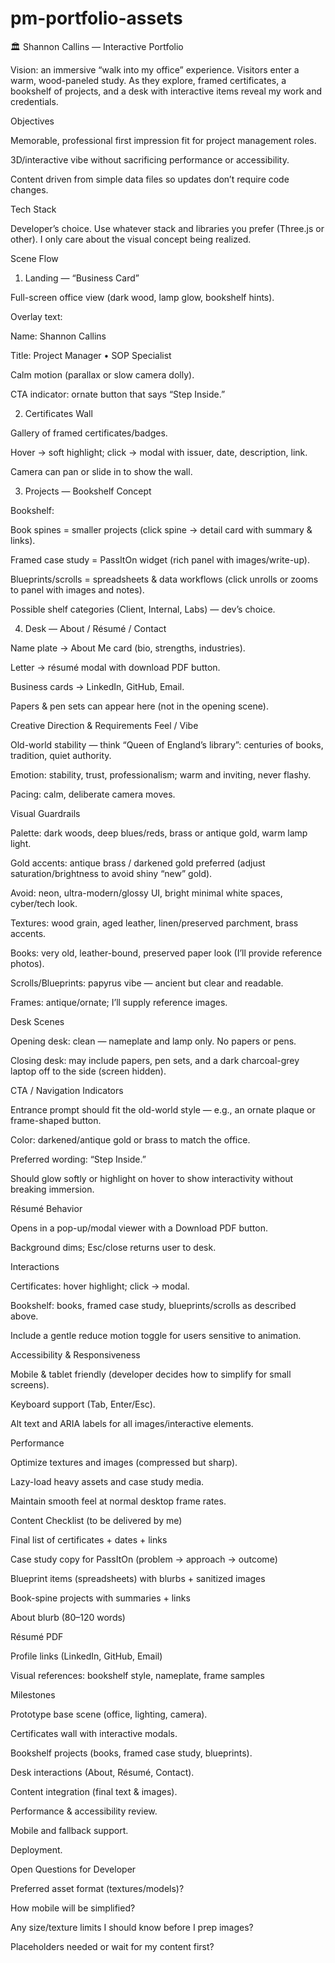 # pm-portfolio-assets
🏛️ Shannon Callins — Interactive Portfolio

Vision: an immersive “walk into my office” experience. Visitors enter a warm, wood-paneled study. As they explore, framed certificates, a bookshelf of projects, and a desk with interactive items reveal my work and credentials.

Objectives

Memorable, professional first impression fit for project management roles.

3D/interactive vibe without sacrificing performance or accessibility.

Content driven from simple data files so updates don’t require code changes.

Tech Stack

Developer’s choice. Use whatever stack and libraries you prefer (Three.js or other).
I only care about the visual concept being realized.

Scene Flow
1) Landing — “Business Card”

Full-screen office view (dark wood, lamp glow, bookshelf hints).

Overlay text:

Name: Shannon Callins

Title: Project Manager • SOP Specialist

Calm motion (parallax or slow camera dolly).

CTA indicator: ornate button that says “Step Inside.”

2) Certificates Wall

Gallery of framed certificates/badges.

Hover → soft highlight; click → modal with issuer, date, description, link.

Camera can pan or slide in to show the wall.

3) Projects — Bookshelf Concept

Bookshelf:

Book spines = smaller projects (click spine → detail card with summary & links).

Framed case study = PassItOn widget (rich panel with images/write-up).

Blueprints/scrolls = spreadsheets & data workflows (click unrolls or zooms to panel with images and notes).

Possible shelf categories (Client, Internal, Labs) — dev’s choice.

4) Desk — About / Résumé / Contact

Name plate → About Me card (bio, strengths, industries).

Letter → résumé modal with download PDF button.

Business cards → LinkedIn, GitHub, Email.

Papers & pen sets can appear here (not in the opening scene).

Creative Direction & Requirements
Feel / Vibe

Old-world stability — think “Queen of England’s library”: centuries of books, tradition, quiet authority.

Emotion: stability, trust, professionalism; warm and inviting, never flashy.

Pacing: calm, deliberate camera moves.

Visual Guardrails

Palette: dark woods, deep blues/reds, brass or antique gold, warm lamp light.

Gold accents: antique brass / darkened gold preferred (adjust saturation/brightness to avoid shiny “new” gold).

Avoid: neon, ultra-modern/glossy UI, bright minimal white spaces, cyber/tech look.

Textures: wood grain, aged leather, linen/preserved parchment, brass accents.

Books: very old, leather-bound, preserved paper look (I’ll provide reference photos).

Scrolls/Blueprints: papyrus vibe — ancient but clear and readable.

Frames: antique/ornate; I’ll supply reference images.

Desk Scenes

Opening desk: clean — nameplate and lamp only. No papers or pens.

Closing desk: may include papers, pen sets, and a dark charcoal-grey laptop off to the side (screen hidden).

CTA / Navigation Indicators

Entrance prompt should fit the old-world style — e.g., an ornate plaque or frame-shaped button.

Color: darkened/antique gold or brass to match the office.

Preferred wording: “Step Inside.”

Should glow softly or highlight on hover to show interactivity without breaking immersion.

Résumé Behavior

Opens in a pop-up/modal viewer with a Download PDF button.

Background dims; Esc/close returns user to desk.

Interactions

Certificates: hover highlight; click → modal.

Bookshelf: books, framed case study, blueprints/scrolls as described above.

Include a gentle reduce motion toggle for users sensitive to animation.

Accessibility & Responsiveness

Mobile & tablet friendly (developer decides how to simplify for small screens).

Keyboard support (Tab, Enter/Esc).

Alt text and ARIA labels for all images/interactive elements.

Performance

Optimize textures and images (compressed but sharp).

Lazy-load heavy assets and case study media.

Maintain smooth feel at normal desktop frame rates.

Content Checklist (to be delivered by me)

 Final list of certificates + dates + links

 Case study copy for PassItOn (problem → approach → outcome)

 Blueprint items (spreadsheets) with blurbs + sanitized images

 Book-spine projects with summaries + links

 About blurb (80–120 words)

 Résumé PDF

 Profile links (LinkedIn, GitHub, Email)

 Visual references: bookshelf style, nameplate, frame samples

Milestones

Prototype base scene (office, lighting, camera).

Certificates wall with interactive modals.

Bookshelf projects (books, framed case study, blueprints).

Desk interactions (About, Résumé, Contact).

Content integration (final text & images).

Performance & accessibility review.

Mobile and fallback support.

Deployment.

Open Questions for Developer

Preferred asset format (textures/models)?

How mobile will be simplified?

Any size/texture limits I should know before I prep images?

Placeholders needed or wait for my content first?
